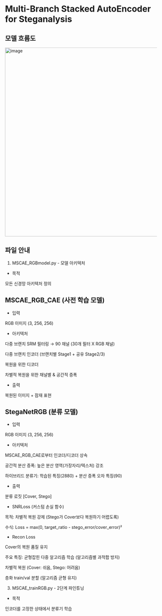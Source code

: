 # Multi-Branch Stacked AutoEncoder for Steganalysis

## 모델 흐름도

<img width="1919" height="624" alt="image" src="https://github.com/user-attachments/assets/dd98c618-7474-483f-b140-35c677be7d7c" />


## 파일 안내

1. MSCAE_RGBmodel.py - 모델 아키텍처
   
- 목적

모든 신경망 아키텍처 정의

## MSCAE_RGB_CAE (사전 학습 모델)

- 입력
  
RGB 이미지 (3, 256, 256)

- 아키텍처
  
다중 브랜치 SRM 필터링 → 90 채널 (30개 필터 X RGB 채널)

다중 브랜치 인코더 (브랜치별 Stage1 + 공유 Stage2/3)

복원을 위한 디코더

차별적 복원을 위한 채널별 & 공간적 증폭

- 출력
  
복원된 이미지 + 잠재 표현

## StegaNetRGB (분류 모델)

- 입력
  
RGB 이미지 (3, 256, 256)

- 아키텍처
  
MSCAE_RGB_CAE로부터 인코더/디코더 상속

공간적 분산 증폭: 높은 분산 영역(가장자리/텍스처) 강조

하이브리드 분류기: 학습된 특징(2880) + 분산 증폭 오차 특징(90)

- 출력
  
분류 로짓 [Cover, Stego]

- SNRLoss (커스텀 손실 함수)
  
목적: 차별적 복원 강제 (Stego가 Cover보다 복원하기 어렵도록)

수식: Loss = max(0, target_ratio - stego_error/cover_error)²

- Recon Loss

Cover의 복원 품질 유지

주요 특징: 
균형잡힌 다중 알고리즘 학습 (알고리즘별 과적합 방지)

차별적 복원 (Cover: 쉬움, Stego: 어려움)

층화 train/val 분할 (알고리즘 균형 유지)

3. MSCAE_trainRGB.py - 2단계 파인튜닝
   
- 목적

인코더를 고정한 상태에서 분류기 학습
